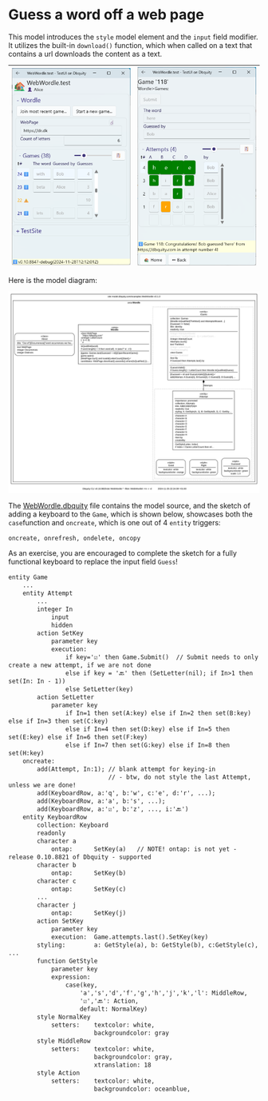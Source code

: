 # Guess a word off a web page

This model introduces the `style` model element and the `input` field modifier. It utilizes the built-in `download()` function, which when called on a text that contains a url downloads the content as a text.

|![Wordle home](Wordle.png)|![Bob beats Alice](BobBeatsAlice.png)|
|-|-|

Here is the model diagram:

![](WebWordle.dbquity.svg)

The [WebWordle.dbquity](WebWordle.dbquity) file contains the model source, and the sketch of adding a keyboard to the `Game`, which is shown below, showcases both the `case`function and `oncreate`, which is one out of 4 `entity` triggers:

```dbquity
oncreate, onrefresh, ondelete, oncopy
```

As an exercise, you are encouraged to complete the sketch for a fully functional keyboard to replace the input field `Guess`!

```dbquity
entity Game
    ...
    entity Attempt
        ...
        integer In
            input
            hidden
        action SetKey
            parameter key
            execution:
                if key='☑️' then Game.Submit()  // Submit needs to only create a new attempt, if we are not done
                else if key = '🔙' then (SetLetter(nil); if In>1 then set(In: In - 1))
                else SetLetter(key)
        action SetLetter
            parameter key
                if In=1 then set(A:key) else if In=2 then set(B:key) else if In=3 then set(C:key)
                else if In=4 then set(D:key) else if In=5 then set(E:key) else if In=6 then set(F:key)
                else if In=7 then set(G:key) else if In=8 then set(H:key)
    oncreate:
        add(Attempt, In:1); // blank attempt for keying-in
                            // - btw, do not style the last Attempt, unless we are done!
        add(KeyboardRow, a:'q', b:'w', c:'e', d:'r', ...);
        add(KeyboardRow, a:'a', b:'s', ...);
        add(KeyboardRow, a:'☑️', b:'z', ..., i:'🔙')
    entity KeyboardRow
        collection: Keyboard
        readonly
        character a
            ontap:      SetKey(a)   // NOTE! ontap: is not yet - release 0.10.8821 of Dbquity - supported
        character b
            ontap:      SetKey(b)
        character c
            ontap:      SetKey(c)
        ...
        character j
            ontap:      SetKey(j)
        action SetKey
            parameter key
            execution:  Game.attempts.last().SetKey(key)
        styling:        a: GetStyle(a), b: GetStyle(b), c:GetStyle(c), ...
        function GetStyle
            parameter key
            expression:
                case(key,
                    'a','s','d','f','g','h','j','k','l': MiddleRow,
                    '☑️','🔙': Action,
                    default: NormalKey)
        style NormalKey
            setters:    textcolor: white,
                        backgroundcolor: gray
        style MiddleRow
            setters:    textcolor: white,
                        backgroundcolor: gray,
                        xtranslation: 18 
        style Action
            setters:    textcolor: white,
                        backgroundcolor: oceanblue,
                        
```

